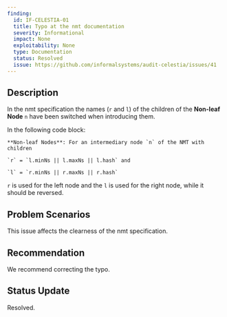 ```yaml
---
finding:
  id: IF-CELESTIA-01
  title: Typo at the nmt documentation
  severity: Informational
  impact: None
  exploitability: None
  type: Documentation
  status: Resolved
  issue: https://github.com/informalsystems/audit-celestia/issues/41
---
```




## Description
In the nmt specification the names (`r` and `l`) of the children of the **Non-leaf Node** `n`  have been switched when introducing them.

In the following code block:

```
**Non-leaf Nodes**: For an intermediary node `n` of the NMT with children

`r` = `l.minNs || l.maxNs || l.hash` and

`l` = `r.minNs || r.maxNs || r.hash`
```

`r` is used for the left node and the `l` is used for the right node, while it should be reversed.

## Problem Scenarios
This issue affects the clearness of the nmt specification.


## Recommendation
We recommend correcting the typo.


## Status Update
Resolved. 